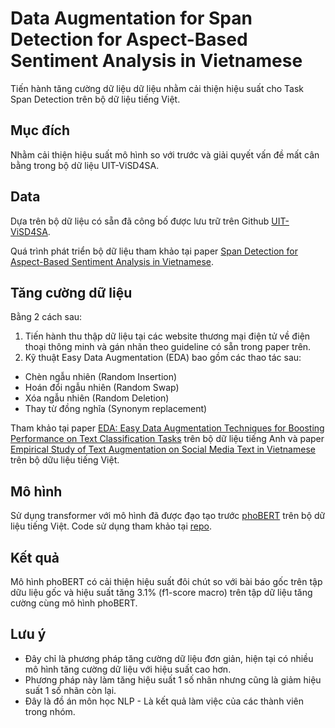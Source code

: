 # Data Augmentation for Span Detection for Aspect-Based Sentiment Analysis in Vietnamese

Tiến hành tăng cường dữ liệu dữ liệu nhằm cải thiện hiệu suất cho Task Span Detection trên bộ dữ liệu tiếng Việt.

## Mục đích
Nhằm cải thiện hiệu suất mô hình so với trước và giải quyết vấn đề mất cân bằng trong bộ dữ liệu UIT-ViSD4SA.

## Data
Dựa trên bộ dữ liệu có sẵn đã công bố được lưu trữ trên Github [UIT-ViSD4SA](https://github.com/kimkim00/UIT-ViSD4SA).

Quá trình phát triển bộ dữ liệu tham khảo tại paper [Span Detection for Aspect-Based Sentiment Analysis in Vietnamese](https://aclanthology.org/2021.paclic-1.34.pdf).

## Tăng cường dữ liệu
Bằng 2 cách sau:
  1. Tiến hành thu thập dữ liệu tại các website thương mại điện tử về điện thoại thông minh và gán nhãn theo guideline có sẵn trong paper trên.
  2. Kỹ thuật Easy Data Augmentation (EDA) bao gồm các thao tác sau: 
  * Chèn ngẫu nhiên (Random Insertion)
  * Hoán đổi ngẫu nhiên (Random Swap)
  * Xóa ngẫu nhiên (Random Deletion)
  * Thay từ đồng nghĩa (Synonym replacement)
  
  Tham khảo tại paper [EDA: Easy Data Augmentation Techniques for Boosting Performance on Text Classification Tasks](https://arxiv.org/abs/1901.11196) trên bộ dữ liệu tiếng Anh và paper [Empirical Study of Text Augmentation on Social Media Text in Vietnamese](https://aclanthology.org/2020.paclic-1.53/) trên bộ dữu liệu tiếng Việt.
  
## Mô hình
Sử dụng transformer với mô hình đã được đạo tạo trước [phoBERT](https://aclanthology.org/2020.findings-emnlp.92/) trên bộ dữ liệu tiếng Việt.
Code sử dụng tham khảo tại [repo](https://github.com/datnnt1997/ViSA).

## Kết quả
Mô hình phoBERT có cải thiện hiệu suất đôi chút so với bài báo gốc trên tập dữu liệu gốc và hiệu suất tăng 3.1% (f1-score macro) trên tập dữ liệu tăng cường cùng mô hình phoBERT.

## Lưu ý
* Đây chỉ là phương pháp tăng cường dữ liệu đơn giản, hiện tại có nhiều mô hình tăng cường dữ liệu với hiệu suất cao hơn.
* Phương pháp này làm tăng hiệu suất 1 số nhãn nhưng cũng là giảm hiệu suất 1 số nhãn còn lại.
* Đây là đồ án môn học NLP - Là kết quả làm việc của các thành viên trong nhóm.
